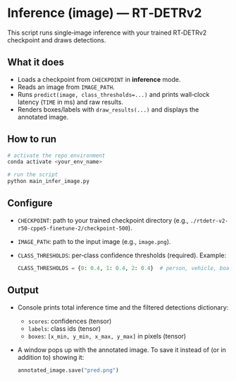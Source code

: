 # Inference (image) — RT‑DETRv2

This script runs single‑image inference with your trained RT‑DETRv2 checkpoint and draws detections.

## What it does

* Loads a checkpoint from `CHECKPOINT` in **inference** mode.
* Reads an image from `IMAGE_PATH`.
* Runs `predict(image, class_thresholds=...)` and prints wall‑clock latency (`TIME` in ms) and raw results.
* Renders boxes/labels with `draw_results(...)` and displays the annotated image.

## How to run

```bash
# activate the repo environment
conda activate <your_env_name>

# run the script
python main_infer_image.py
```

## Configure

* `CHECKPOINT`: path to your trained checkpoint directory (e.g., `./rtdetr-v2-r50-cppe5-finetune-2/checkpoint-500`).
* `IMAGE_PATH`: path to the input image (e.g., `image.png`).
* `CLASS_THRESHOLDS`: per‑class confidence thresholds (required). Example:

  ```python
  CLASS_THRESHOLDS = {0: 0.4, 1: 0.4, 2: 0.4}  # person, vehicle, boat
  ```

## Output

* Console prints total inference time and the filtered detections dictionary:

  * `scores`: confidences (tensor)
  * `labels`: class ids (tensor)
  * `boxes`: `[x_min, y_min, x_max, y_max]` in pixels (tensor)
* A window pops up with the annotated image. To save it instead of (or in addition to) showing it:

  ```python
  annotated_image.save("pred.png")
  ```
